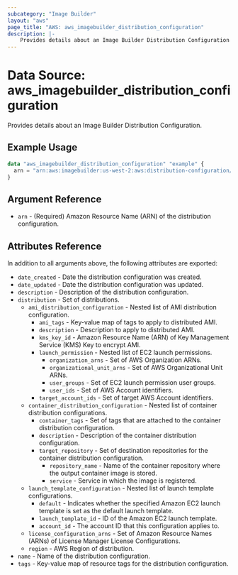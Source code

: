 ```yaml
---
subcategory: "Image Builder"
layout: "aws"
page_title: "AWS: aws_imagebuilder_distribution_configuration"
description: |-
    Provides details about an Image Builder Distribution Configuration
---
```


# Data Source: aws_imagebuilder_distribution_configuration

Provides details about an Image Builder Distribution Configuration.

## Example Usage

```terraform
data "aws_imagebuilder_distribution_configuration" "example" {
  arn = "arn:aws:imagebuilder:us-west-2:aws:distribution-configuration/example"
}
```

## Argument Reference

* `arn` - (Required) Amazon Resource Name (ARN) of the distribution configuration.

## Attributes Reference

In addition to all arguments above, the following attributes are exported:

* `date_created` - Date the distribution configuration was created.
* `date_updated` - Date the distribution configuration was updated.
* `description` - Description of the distribution configuration.
* `distribution` - Set of distributions.
    * `ami_distribution_configuration` - Nested list of AMI distribution configuration.
        * `ami_tags` - Key-value map of tags to apply to distributed AMI.
        * `description` - Description to apply to distributed AMI.
        * `kms_key_id` - Amazon Resource Name (ARN) of Key Management Service (KMS) Key to encrypt AMI.
        * `launch_permission` - Nested list of EC2 launch permissions.
            * `organization_arns` - Set of AWS Organization ARNs.
            * `organizational_unit_arns` - Set of AWS Organizational Unit ARNs.
            * `user_groups` - Set of EC2 launch permission user groups.
            * `user_ids` - Set of AWS Account identifiers.
        * `target_account_ids` - Set of target AWS Account identifiers.
    * `container_distribution_configuration` - Nested list of container distribution configurations.
        * `container_tags` - Set of tags that are attached to the container distribution configuration.
        * `description` - Description of the container distribution configuration.
        * `target_repository` - Set of destination repositories for the container distribution configuration.
            * `repository_name` - Name of the container repository where the output container image is stored.
            * `service` - Service in which the image is registered.
    * `launch_template_configuration` - Nested list of launch template configurations.
        * `default` - Indicates whether the specified Amazon EC2 launch template is set as the default launch template.
        * `launch_template_id` - ID of the Amazon EC2 launch template.
        * `account_id` - The account ID that this configuration applies to.
    * `license_configuration_arns` - Set of Amazon Resource Names (ARNs) of License Manager License Configurations.
    * `region` - AWS Region of distribution.
* `name` - Name of the distribution configuration.
* `tags` - Key-value map of resource tags for the distribution configuration.

